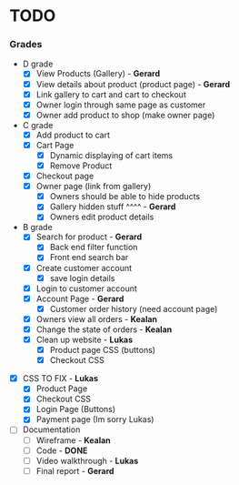# TODO
### Grades
- D grade
    - [x] View Products (Gallery) - **Gerard**
    - [x] View details about product (product page) - **Gerard**
    - [x] Link gallery to cart and cart to checkout
    - [x] Owner login through same page as customer
    - [x] Owner add product to shop (make owner page)
- C grade
    - [x] Add product to cart
    - [x] Cart Page
        - [x] Dynamic displaying of cart items
        - [x] Remove Product
    - [x] Checkout page
    - [x] Owner page (link from gallery)
        - [x] Owners should be able to hide products
        - [x] Gallery hidden stuff ^^^^ - **Gerard**
        - [x] Owners edit product details
- B grade
    - [x] Search for product - **Gerard**
        - [x] Back end filter function
        - [x] Front end search bar
    - [x] Create customer account
        - [x] save login details
    - [x] Login to customer account
    - [x] Account Page - **Gerard**
        - [x] Customer order history (need account page)
    - [x] Owners view all orders - **Kealan**
    - [x] Change the state of orders - **Kealan**
    - [x]  Clean up website - **Lukas**
        - [x] Product page CSS (buttons)
        - [x] Checkout CSS
- [x] CSS TO FIX - **Lukas**
    - [x] Product Page
    - [x] Checkout CSS
    - [x] Login Page (Buttons)
    - [x] Payment page (Im sorry Lukas)
- [ ] Documentation
  - [ ] Wireframe - **Kealan**
  - [ ] Code - **DONE**
  - [ ] Video walkthrough - **Lukas**
  - [ ] Final report   - **Gerard**
